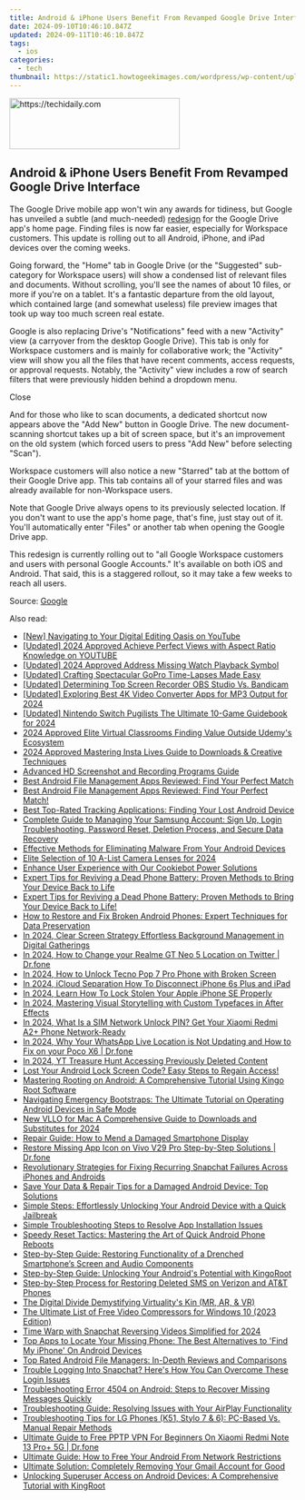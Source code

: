 ```yaml
---
title: Android & iPhone Users Benefit From Revamped Google Drive Interface
date: 2024-09-10T10:46:10.847Z
updated: 2024-09-11T10:46:10.847Z
tags:
  - ios
categories:
  - tech
thumbnail: https://static1.howtogeekimages.com/wordpress/wp-content/uploads/2023/11/17-1.png
---
```






<!-- affiliate ads begin -->
<a href="https://review-au.sjv.io/c/5597632/2098704/14409" target="_top" id="2098704">
  <img src="//a.impactradius-go.com/display-ad/14409-2098704" border="0" alt="https://techidaily.com" width="300" height="90"/>
</a>
<img height="0" width="0" src="https://review-au.sjv.io/i/5597632/2098704/14409" style="position:absolute;visibility:hidden;" border="0" />
<!-- affiliate ads end -->




## Android & iPhone Users Benefit From Revamped Google Drive Interface

The Google Drive mobile app won't win any awards for tidiness, but Google has unveiled a subtle (and much-needed) [redesign](https://workspaceupdates.googleblog.com/2023/11/new-homepage-in-google-drive-app.html) for the Google Drive app's home page. Finding files is now far easier, especially for Workspace customers. This update is rolling out to all Android, iPhone, and iPad devices over the coming weeks.

 Going forward, the "Home" tab in Google Drive (or the "Suggested" sub-category for Workspace users) will show a condensed list of relevant files and documents. Without scrolling, you'll see the names of about 10 files, or more if you're on a tablet. It's a fantastic departure from the old layout, which contained large (and somewhat useless) file preview images that took up way too much screen real estate.

 Google is also replacing Drive's "Notifications" feed with a new "Activity" view (a carryover from the desktop Google Drive). This tab is only for Workspace customers and is mainly for collaborative work; the "Activity" view will show you all the files that have recent comments, access requests, or approval requests. Notably, the "Activity" view includes a row of search filters that were previously hidden behind a dropdown menu.

Close 

 And for those who like to scan documents, a dedicated shortcut now appears above the "Add New" button in Google Drive. The new document-scanning shortcut takes up a bit of screen space, but it's an improvement on the old system (which forced users to press "Add New" before selecting "Scan").

 Workspace customers will also notice a new "Starred" tab at the bottom of their Google Drive app. This tab contains all of your starred files and was already available for non-Workspace users.

 Note that Google Drive always opens to its previously selected location. If you don't want to use the app's home page, that's fine, just stay out of it. You'll automatically enter "Files" or another tab when opening the Google Drive app.

 This redesign is currently rolling out to "all Google Workspace customers and users with personal Google Accounts." It's available on both iOS and Android. That said, this is a staggered rollout, so it may take a few weeks to reach all users.

 Source: [Google](https://workspaceupdates.googleblog.com/2023/11/new-homepage-in-google-drive-app.html)

<ins class="adsbygoogle"
     style="display:block"
     data-ad-format="autorelaxed"
     data-ad-client="ca-pub-7571918770474297"
     data-ad-slot="1223367746"></ins>



<ins class="adsbygoogle"
     style="display:block"
     data-ad-client="ca-pub-7571918770474297"
     data-ad-slot="8358498916"
     data-ad-format="auto"
     data-full-width-responsive="true"></ins>

<span class="atpl-alsoreadstyle">Also read:</span>
<div><ul>
<li><a href="https://youtube-help.techidaily.com/new-navigating-to-your-digital-editing-oasis-on-youtube/"><u>[New] Navigating to Your Digital Editing Oasis on YouTube</u></a></li>
<li><a href="https://facebook-video-share.techidaily.com/updated-2024-approved-achieve-perfect-views-with-aspect-ratio-knowledge-on-youtube/"><u>[Updated] 2024 Approved  Achieve Perfect Views with Aspect Ratio Knowledge on YOUTUBE</u></a></li>
<li><a href="https://facebook-video-content.techidaily.com/updated-2024-approved-address-missing-watch-playback-symbol/"><u>[Updated] 2024 Approved  Address Missing Watch Playback Symbol</u></a></li>
<li><a href="https://extra-resources.techidaily.com/updated-crafting-spectacular-gopro-time-lapses-made-easy/"><u>[Updated] Crafting Spectacular GoPro Time-Lapses Made Easy</u></a></li>
<li><a href="https://on-screen-recording.techidaily.com/updated-determining-top-screen-recorder-obs-studio-vs-bandicam/"><u>[Updated] Determining Top Screen Recorder  OBS Studio Vs. Bandicam</u></a></li>
<li><a href="https://fox-cloud.techidaily.com/updated-exploring-best-4k-video-converter-apps-for-mp3-output-for-2024/"><u>[Updated] Exploring Best 4K Video Converter Apps for MP3 Output for 2024</u></a></li>
<li><a href="https://visual-screen-recording.techidaily.com/updated-nintendo-switch-pugilists-the-ultimate-10-game-guidebook-for-2024/"><u>[Updated] Nintendo Switch Pugilists  The Ultimate 10-Game Guidebook for 2024</u></a></li>
<li><a href="https://on-screen-recording.techidaily.com/2024-approved-elite-virtual-classrooms-finding-value-outside-udemys-ecosystem/"><u>2024 Approved  Elite Virtual Classrooms  Finding Value Outside Udemy's Ecosystem</u></a></li>
<li><a href="https://instagram-video-recordings.techidaily.com/2024-approved-mastering-insta-lives-guide-to-downloads-and-creative-techniques/"><u>2024 Approved  Mastering Insta Lives  Guide to Downloads & Creative Techniques</u></a></li>
<li><a href="https://on-screen-recording.techidaily.com/advanced-hd-screenshot-and-recording-programs-guide/"><u>Advanced HD Screenshot and Recording Programs Guide</u></a></li>
<li><a href="https://os-tips.techidaily.com/best-android-file-management-apps-reviewed-find-your-perfect-match/"><u>Best Android File Management Apps Reviewed: Find Your Perfect Match</u></a></li>
<li><a href="https://os-tips.techidaily.com/1723620244542-best-android-file-management-apps-reviewed-find-your-perfect-match/"><u>Best Android File Management Apps Reviewed: Find Your Perfect Match!</u></a></li>
<li><a href="https://os-tips.techidaily.com/best-top-rated-tracking-applications-finding-your-lost-android-device/"><u>Best Top-Rated Tracking Applications: Finding Your Lost Android Device</u></a></li>
<li><a href="https://os-tips.techidaily.com/complete-guide-to-managing-your-samsung-account-sign-up-login-troubleshooting-password-reset-deletion-process-and-secure-data-recovery/"><u>Complete Guide to Managing Your Samsung Account: Sign Up, Login Troubleshooting, Password Reset, Deletion Process, and Secure Data Recovery</u></a></li>
<li><a href="https://os-tips.techidaily.com/effective-methods-for-eliminating-malware-from-your-android-devices/"><u>Effective Methods for Eliminating Malware From Your Android Devices</u></a></li>
<li><a href="https://fox-helps.techidaily.com/elite-selection-of-10-a-list-camera-lenses-for-2024/"><u>Elite Selection of 10 A-List Camera Lenses for 2024</u></a></li>
<li><a href="https://some-techniques.techidaily.com/enhance-user-experience-with-our-cookiebot-power-solutions/"><u>Enhance User Experience with Our Cookiebot Power Solutions</u></a></li>
<li><a href="https://os-tips.techidaily.com/expert-tips-for-reviving-a-dead-phone-battery-proven-methods-to-bring-your-device-back-to-life/"><u>Expert Tips for Reviving a Dead Phone Battery: Proven Methods to Bring Your Device Back to Life</u></a></li>
<li><a href="https://os-tips.techidaily.com/1723620244631-expert-tips-for-reviving-a-dead-phone-battery-proven-methods-to-bring-your-device-back-to-life/"><u>Expert Tips for Reviving a Dead Phone Battery: Proven Methods to Bring Your Device Back to Life!</u></a></li>
<li><a href="https://os-tips.techidaily.com/how-to-restore-and-fix-broken-android-phones-expert-techniques-for-data-preservation/"><u>How to Restore and Fix Broken Android Phones: Expert Techniques for Data Preservation</u></a></li>
<li><a href="https://video-screen-grab.techidaily.com/in-2024-clear-screen-strategy-effortless-background-management-in-digital-gatherings/"><u>In 2024, Clear Screen Strategy  Effortless Background Management in Digital Gatherings</u></a></li>
<li><a href="https://location-social.techidaily.com/in-2024-how-to-change-your-realme-gt-neo-5-location-on-twitter-drfone-by-drfone-virtual-android/"><u>In 2024, How to Change your Realme GT Neo 5 Location on Twitter | Dr.fone</u></a></li>
<li><a href="https://unlock-android.techidaily.com/in-2024-how-to-unlock-tecno-pop-7-pro-phone-with-broken-screen-by-drfone-android/"><u>In 2024, How to Unlock Tecno Pop 7 Pro Phone with Broken Screen</u></a></li>
<li><a href="https://apple-account.techidaily.com/in-2024-icloud-separation-how-to-disconnect-iphone-6s-plus-and-ipad-by-drfone-ios/"><u>In 2024, iCloud Separation How To Disconnect iPhone 6s Plus and iPad</u></a></li>
<li><a href="https://ios-unlock.techidaily.com/in-2024-learn-how-to-lock-stolen-your-apple-iphone-se-properly-by-drfone-ios/"><u>In 2024, Learn How To Lock Stolen Your Apple iPhone SE Properly</u></a></li>
<li><a href="https://extra-support.techidaily.com/in-2024-mastering-visual-storytelling-with-custom-typefaces-in-after-effects/"><u>In 2024, Mastering Visual Storytelling with Custom Typefaces in After Effects</u></a></li>
<li><a href="https://sim-unlock.techidaily.com/in-2024-what-is-a-sim-network-unlock-pin-get-your-xiaomi-redmi-a2plus-phone-network-ready-by-drfone-android/"><u>In 2024, What Is a SIM Network Unlock PIN? Get Your Xiaomi Redmi A2+ Phone Network-Ready</u></a></li>
<li><a href="https://location-social.techidaily.com/in-2024-why-your-whatsapp-live-location-is-not-updating-and-how-to-fix-on-your-poco-x6-drfone-by-drfone-virtual-android/"><u>In 2024, Why Your WhatsApp Live Location is Not Updating and How to Fix on your Poco X6 | Dr.fone</u></a></li>
<li><a href="https://facebook-video-footage.techidaily.com/in-2024-yt-treasure-hunt-accessing-previously-deleted-content/"><u>In 2024, YT Treasure Hunt  Accessing Previously Deleted Content</u></a></li>
<li><a href="https://os-tips.techidaily.com/lost-your-android-lock-screen-code-easy-steps-to-regain-access/"><u>Lost Your Android Lock Screen Code? Easy Steps to Regain Access!</u></a></li>
<li><a href="https://os-tips.techidaily.com/mastering-rooting-on-android-a-comprehensive-tutorial-using-kingo-root-software/"><u>Mastering Rooting on Android: A Comprehensive Tutorial Using Kingo Root Software</u></a></li>
<li><a href="https://os-tips.techidaily.com/navigating-emergency-bootstraps-the-ultimate-tutorial-on-operating-android-devices-in-safe-mode/"><u>Navigating Emergency Bootstraps: The Ultimate Tutorial on Operating Android Devices in Safe Mode</u></a></li>
<li><a href="https://smart-video-creator.techidaily.com/new-vllo-for-mac-a-comprehensive-guide-to-downloads-and-substitutes-for-2024/"><u>New VLLO for Mac A Comprehensive Guide to Downloads and Substitutes for 2024</u></a></li>
<li><a href="https://os-tips.techidaily.com/repair-guide-how-to-mend-a-damaged-smartphone-display/"><u>Repair Guide: How to Mend a Damaged Smartphone Display</u></a></li>
<li><a href="https://fix-guide.techidaily.com/restore-missing-app-icon-on-vivo-v29-pro-step-by-step-solutions-drfone-by-drfone-fix-android-problems-fix-android-problems/"><u>Restore Missing App Icon on Vivo V29 Pro Step-by-Step Solutions | Dr.fone</u></a></li>
<li><a href="https://os-tips.techidaily.com/revolutionary-strategies-for-fixing-recurring-snapchat-failures-across-iphones-and-androids/"><u>Revolutionary Strategies for Fixing Recurring Snapchat Failures Across iPhones and Androids</u></a></li>
<li><a href="https://os-tips.techidaily.com/save-your-data-and-repair-tips-for-a-damaged-android-device-top-solutions/"><u>Save Your Data & Repair Tips for a Damaged Android Device: Top Solutions</u></a></li>
<li><a href="https://os-tips.techidaily.com/simple-steps-effortlessly-unlocking-your-android-device-with-a-quick-jailbreak/"><u>Simple Steps: Effortlessly Unlocking Your Android Device with a Quick Jailbreak</u></a></li>
<li><a href="https://os-tips.techidaily.com/simple-troubleshooting-steps-to-resolve-app-installation-issues/"><u>Simple Troubleshooting Steps to Resolve App Installation Issues</u></a></li>
<li><a href="https://os-tips.techidaily.com/speedy-reset-tactics-mastering-the-art-of-quick-android-phone-reboots/"><u>Speedy Reset Tactics: Mastering the Art of Quick Android Phone Reboots</u></a></li>
<li><a href="https://os-tips.techidaily.com/step-by-step-guide-restoring-functionality-of-a-drenched-smartphones-screen-and-audio-components/"><u>Step-by-Step Guide: Restoring Functionality of a Drenched Smartphone’s Screen and Audio Components</u></a></li>
<li><a href="https://os-tips.techidaily.com/step-by-step-guide-unlocking-your-androids-potential-with-kingoroot/"><u>Step-by-Step Guide: Unlocking Your Android's Potential with KingoRoot</u></a></li>
<li><a href="https://os-tips.techidaily.com/step-by-step-process-for-restoring-deleted-sms-on-verizon-and-atandt-phones/"><u>Step-by-Step Process for Restoring Deleted SMS on Verizon and AT&T Phones</u></a></li>
<li><a href="https://extra-information.techidaily.com/the-digital-divide-demystifying-virtualitys-kin-mr-ar-and-vr/"><u>The Digital Divide  Demystifying Virtuality's Kin (MR, AR, & VR)</u></a></li>
<li><a href="https://video-ai-editor.techidaily.com/the-ultimate-list-of-free-video-compressors-for-windows-10-2023-edition/"><u>The Ultimate List of Free Video Compressors for Windows 10 (2023 Edition)</u></a></li>
<li><a href="https://snapchat-videos.techidaily.com/time-warp-with-snapchat-reversing-videos-simplified-for-2024/"><u>Time Warp with Snapchat  Reversing Videos Simplified for 2024</u></a></li>
<li><a href="https://os-tips.techidaily.com/top-apps-to-locate-your-missing-phone-the-best-alternatives-to-find-my-iphone-on-android-devices/"><u>Top Apps to Locate Your Missing Phone: The Best Alternatives to 'Find My iPhone' On Android Devices</u></a></li>
<li><a href="https://os-tips.techidaily.com/top-rated-android-file-managers-in-depth-reviews-and-comparisons/"><u>Top Rated Android File Managers: In-Depth Reviews and Comparisons</u></a></li>
<li><a href="https://os-tips.techidaily.com/trouble-logging-into-snapchat-heres-how-you-can-overcome-these-login-issues/"><u>Trouble Logging Into Snapchat? Here's How You Can Overcome These Login Issues</u></a></li>
<li><a href="https://os-tips.techidaily.com/troubleshooting-error-4504-on-android-steps-to-recover-missing-messages-quickly/"><u>Troubleshooting Error 4504 on Android: Steps to Recover Missing Messages Quickly</u></a></li>
<li><a href="https://fox-that.techidaily.com/troubleshooting-guide-resolving-issues-with-your-airplay-functionality/"><u>Troubleshooting Guide: Resolving Issues with Your AirPlay Functionality</u></a></li>
<li><a href="https://os-tips.techidaily.com/troubleshooting-tips-for-lg-phones-k51-stylo-7-and-6-pc-based-vs-manual-repair-methods/"><u>Troubleshooting Tips for LG Phones (K51, Stylo 7 & 6): PC-Based Vs. Manual Repair Methods</u></a></li>
<li><a href="https://fake-location.techidaily.com/ultimate-guide-to-free-pptp-vpn-for-beginners-on-xiaomi-redmi-note-13-proplus-5g-drfone-by-drfone-virtual-android/"><u>Ultimate Guide to Free PPTP VPN For Beginners On Xiaomi Redmi Note 13 Pro+ 5G | Dr.fone</u></a></li>
<li><a href="https://os-tips.techidaily.com/ultimate-guide-how-to-free-your-android-from-network-restrictions/"><u>Ultimate Guide: How to Free Your Android From Network Restrictions</u></a></li>
<li><a href="https://os-tips.techidaily.com/ultimate-solution-completely-removing-your-gmail-account-for-good/"><u>Ultimate Solution: Completely Removing Your Gmail Account for Good</u></a></li>
<li><a href="https://os-tips.techidaily.com/unlocking-superuser-access-on-android-devices-a-comprehensive-tutorial-with-kingroot/"><u>Unlocking Superuser Access on Android Devices: A Comprehensive Tutorial with KingRoot</u></a></li>
</ul></div>
